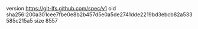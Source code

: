 version https://git-lfs.github.com/spec/v1
oid sha256:200a301cee7fbe0e8b2b457d5e0a5de2741dde2219bd3ebcb82a533585c215a5
size 8557
